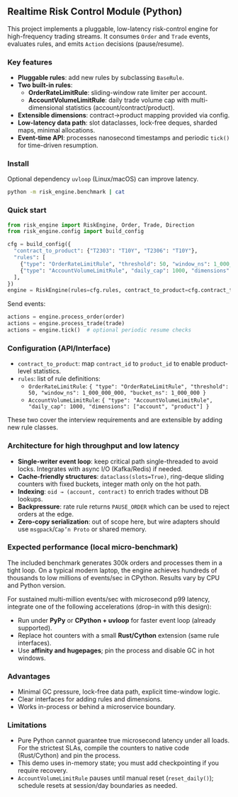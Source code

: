 ## Realtime Risk Control Module (Python)

This project implements a pluggable, low-latency risk-control engine for high-frequency trading streams. It consumes `Order` and `Trade` events, evaluates rules, and emits `Action` decisions (pause/resume).

### Key features
- **Pluggable rules**: add new rules by subclassing `BaseRule`.
- **Two built-in rules**:
  - **OrderRateLimitRule**: sliding-window rate limiter per account.
  - **AccountVolumeLimitRule**: daily trade volume cap with multi-dimensional statistics (account/contract/product).
- **Extensible dimensions**: contract→product mapping provided via config.
- **Low-latency data path**: slot dataclasses, lock-free deques, sharded maps, minimal allocations.
- **Event-time API**: processes nanosecond timestamps and periodic `tick()` for time-driven resumption.

### Install
Optional dependency `uvloop` (Linux/macOS) can improve latency.

```bash
python -m risk_engine.benchmark | cat
```

### Quick start
```python
from risk_engine import RiskEngine, Order, Trade, Direction
from risk_engine.config import build_config

cfg = build_config({
  "contract_to_product": {"T2303": "T10Y", "T2306": "T10Y"},
  "rules": [
    {"type": "OrderRateLimitRule", "threshold": 50, "window_ns": 1_000_000_000},
    {"type": "AccountVolumeLimitRule", "daily_cap": 1000, "dimensions": ["account", "product"]},
  ],
})
engine = RiskEngine(rules=cfg.rules, contract_to_product=cfg.contract_to_product)
```

Send events:
```python
actions = engine.process_order(order)
actions = engine.process_trade(trade)
actions = engine.tick()  # optional periodic resume checks
```

### Configuration (API/Interface)
- `contract_to_product`: map `contract_id` to `product_id` to enable product-level statistics.
- `rules`: list of rule definitions:
  - `OrderRateLimitRule`: `{ "type": "OrderRateLimitRule", "threshold": 50, "window_ns": 1_000_000_000, "bucket_ns": 1_000_000 }`
  - `AccountVolumeLimitRule`: `{ "type": "AccountVolumeLimitRule", "daily_cap": 1000, "dimensions": ["account", "product"] }`

These two cover the interview requirements and are extensible by adding new rule classes.

### Architecture for high throughput and low latency
- **Single-writer event loop**: keep critical path single-threaded to avoid locks. Integrates with async I/O (Kafka/Redis) if needed.
- **Cache-friendly structures**: `dataclass(slots=True)`, ring-deque sliding counters with fixed buckets, integer math only on the hot path.
- **Indexing**: `oid → (account, contract)` to enrich trades without DB lookups.
- **Backpressure**: rate rule returns `PAUSE_ORDER` which can be used to reject orders at the edge.
- **Zero-copy serialization**: out of scope here, but wire adapters should use `msgpack`/`Cap’n Proto` or shared memory.

### Expected performance (local micro-benchmark)
The included benchmark generates 300k orders and processes them in a tight loop. On a typical modern laptop, the engine achieves hundreds of thousands to low millions of events/sec in CPython. Results vary by CPU and Python version.

For sustained multi-million events/sec with microsecond p99 latency, integrate one of the following accelerations (drop-in with this design):
- Run under **PyPy** or **CPython + uvloop** for faster event loop (already supported).
- Replace hot counters with a small **Rust/Cython** extension (same rule interfaces).
- Use **affinity and hugepages**; pin the process and disable GC in hot windows.

### Advantages
- Minimal GC pressure, lock-free data path, explicit time-window logic.
- Clear interfaces for adding rules and dimensions.
- Works in-process or behind a microservice boundary.

### Limitations
- Pure Python cannot guarantee true microsecond latency under all loads. For the strictest SLAs, compile the counters to native code (Rust/Cython) and pin the process.
- This demo uses in-memory state; you must add checkpointing if you require recovery.
- `AccountVolumeLimitRule` pauses until manual reset (`reset_daily()`); schedule resets at session/day boundaries as needed.
